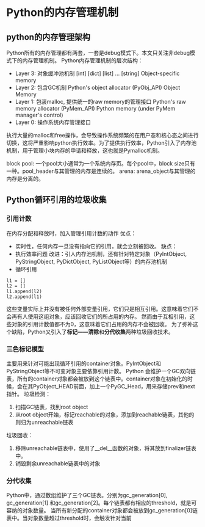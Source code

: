 
# Python的内存管理机制

## python的内存管理架构
Python所有的内存管理都有两套，一套是debug模式下。本文只关注非debug模式下的内存管理机制。
Python内存管理机制的层次结构：
- Layer 3: 对象缓冲池机制
\[int\] \[dict\] \[list\] ... \[string\] Object-specific memory
- Layer 2: 包含GC机制
Python's object allocator (PyObj_API)
Object Memory
- Layer 1: 包装malloc, 提供统一的raw memory的管理接口
Python's raw memory allocator (PyMem_API)
Python memory (under PyMem manager's control)
- Layer 0: 操作系统内存管理接口

执行大量的malloc和free操作，会导致操作系统频繁的在用户态和核心态之间进行切换，这将严重影响python执行效率。为了提供执行效率，Python引入了内存池机制，用于管理小块内存的申请和释放，这也就是Pymalloc机制。

block
pool: 一个pool大小通常为一个系统内存页。每个pool中，block size只有一种。pool_header与其管理的内存是连续的。
arena: arena_object与其管理的内存是分离的。

## Python循环引用的垃圾收集
### 引用计数
在内存分配和释放时，加入管理引用计数的动作
优点：
 - 实时性，任何内存一旦没有指向它的引用，就会立刻被回收。
缺点：
 - 执行效率问题
 改进：引人内存池机制，还有针对特定对象（PyIntObject, PyStringObject, PyDictObject, PyListObject等）的内存池机制
 - 循环引用
```
l1 = []
l2 = []
l1.append(l2)
l2.append(l1)
```
这些变量实际上并没有被任何外部变量引用，它们只是相互引用。这意味着它们不会再有人使用这组对象，应该回收它们的所占用的内存。
然而由于互相引用，这些对象的引用计数值都不为0，这意味着它们占用的内存不会被回收。
为了弥补这个缺陷，Python又引入了**标记——清除**和**分代收集**两种垃圾回收技术。

### 三色标记模型
主要用来针对可能出现循环引用的container对象。PyIntObject和PyStringObject等不可变对象主要依靠引用计数。
Python 会维护一个GC双向链表，所有的container对象都会被放到这个链表中。container对象在初始化的时候，会在其PyObject_HEAD前面，加上一个PyGC_Head，用来存储prev和next指针。
垃圾检测：
1. 扫描GC链表，找到root object
2. 从root object开始，标记reachable的对象，添加到reachable链表，其他的则归为unreachable链表

垃圾回收：
1. 移除unreachable链表中，使用了__del__函数的对象，将其放到finalizer链表中。
2. 销毁剩余unreachable链表中的对象

### 分代收集
Python中，通过数组维护了三个GC链表。分别为gc_generation[0], gc_generation[1] 和gc_generation[2]。每个链表都有相应的threshold，就是可容纳的对象数量。
当所有新分配的container对象都会被放到gc_generation[0]链表中。当对象数量超过threshold时，会触发针对当前
<!--stackedit_data:
eyJoaXN0b3J5IjpbMTAwMTk3Mzk4MywxNTc2NDc2NTIzLDc0Mz
k2NTIyMSwtNTk1NzU4NjMyLC02MzI5ODQ0MTUsLTEzOTQ1NTg5
MDcsODEyNjQ5NDEsLTExODgxNzMwMDEsODIyNTMzOTE0LC0yMD
U1NzU5NDY5LDExNzI2ODMyNDFdfQ==
-->